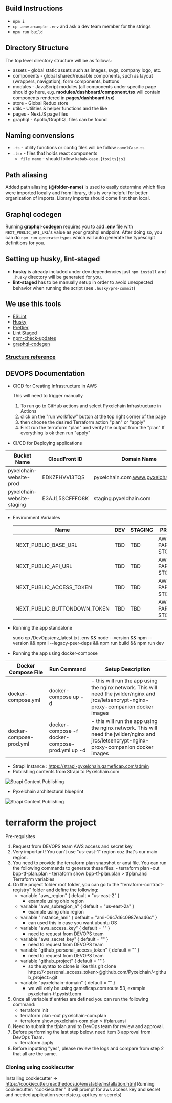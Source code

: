 ## Build Instructions 
 
- `npm i`
- `cp .env.example .env` and ask a dev team member for the strings
- `npm run build`

## Directory Structure

The top level directory structure will be as follows:

- assets - global static assets such as images, svgs, company logo, etc.
- components - global shared/reusable components, such as layout (wrappers, navigation), form components, buttons
- modules - JavaScript modules (all components under specific page should go here, e.g. **modules/dashboard/component.tsx** will contain components rendered in **pages/dashboard.tsx**)
- store - Global Redux store
- utils - Utilities & helper functions and the like
- pages - NextJS page files
- graphql - Apollo/GraphQL files can be found

## Naming convensions

- `.ts` - utility functions or config files will be follow `camelCase.ts`
- `.tsx` - files that holds react components
  - `file name` - should follow `kebab-case.{tsx|ts|js}`

## Path aliasing

Added path aliasing **(@folder-name)** is used to easily determine which files were imported locally and from library, this is very helpful for better organization of imports. Library imports should come first then local.

## Graphql codegen

Running **graphql-codegen** requires you to add **.env** file with `NEXT_PUBLIC_API_URL`'s value as your graphql endpoint. After doing so, you can do `npm run generate:types` which will auto generate the typescript definitions for you.

## Setting up husky, lint-staged

- **husky** is already included under dev dependencies just `npm install` and `.husky` directory will be generated for you.
- **lint-staged** has to be manually setup in order to avoid unexpected behavior when running the script (see `.husky/pre-commit`)

## We use this tools

- [ESLint](https://eslint.org/docs/user-guide/configuring/)
- [Husky](https://typicode.github.io/husky/#/)
- [Prettier](https://prettier.io/)
- [Lint Staged](https://github.com/okonet/lint-staged)
- [npm-check-updates](https://www.npmjs.com/package/npm-check-updates)
- [graphql-codegen](https://www.graphql-code-generator.com/)

### [Structure reference](https://www.taniarascia.com/react-architecture-directory-structure)

## DEVOPS Documentation

- CICD for Creating Infrastructure in AWS 

   This will need to trigger manually

  1.  To run  go to GitHub actions and select Pyxelchain Infrastructure in Actions
  2.  click on the "run workflow" button at the top right corner of the page
  3.  then choose the desired  Terraform action "plan" or "apply"
  4.   First run the terraform "plan" and verify the  output from the "plan" If everything is ok  then run "apply" 

- CI/CD for Deploying applications

|    Bucket Name             | CloudFront ID  |       Domain Name                 |  Deployment Type   |
|----------------------------|----------------|-----------------------------------|------------------  |
| pyxelchain-website-prod    | EDKZFHVVI3TQS  | pyxelchain.com,www.pyxelchain.com | s3 with cloudfront |
| pyxelchain-website-staging | E3AJ15SCFFFO8K | staging.pyxelchain.com            | s3 with cloudfront |

- Environment Variables
  
  | Name | DEV |  STAGING | PROD |
  | --- | --- | --- | --- |
  | NEXT_PUBLIC_BASE_URL | TBD | TBD | AWS PARAM STORE |
  | NEXT_PUBLIC_API_URL | TBD | TBD | AWS PARAM STORE |
  | NEXT_PUBLIC_ACCESS_TOKEN | TBD | TBD | AWS PARAM STORE |
  | NEXT_PUBLIC_BUTTONDOWN_TOKEN | TBD | TBD | AWS PARAM STORE |  
  
- Running the app standalone
 
  sudo cp /DevOps/env_latest.txt .env && node --version && npm --version && npm i --legacy-peer-deps && npm run build && npm run dev
  
- Running the app using docker-compose
  
| Docker Compose File | Run Command |  Setup Description |
| --- | --- | --- |
| docker-compose.yml | docker-compose up -d | - this will run the app using the nginx network. This will need the jwilder/nginx and jrcs/letsencrypt-nginx-proxy-companion docker images |
| docker-compose-prod.yml | docker-compose -f docker-compose-prod.yml up -d | - this will run the app using the nginx network. This will need the jwilder/nginx and jrcs/letsencrypt-nginx-proxy-companion docker images |


- Strapi Instance : https://strapi-pyxelchain.gameficap.com/admin
- Publishing contents from Strapi to Pyxelchain.com


![Strapi Content Publishing](/../main/DevOps/docs_images/strapi_publish_content.png?raw=true)

- Pyxelchain architectural blueprint 

![Strapi Content Publishing](/../main/DevOps/docs_images/pyxelchain_archi_blueprint.png?raw=true)

# terraform the project
Pre-requisites
1.  Request from DEVOPS team AWS access and secret key
2.  Very important! You can't use "us-east-1" region coz that's our main region.
3.  You need to provide the terraform plan snapshot or ansi file. You can run the following
     commands to generate these files:
         - terraform plan -out bpp-tf-plan.plan
         - terraform show bpp-tf-plan.plan > tfplan.ansi
Terraform variables
1. On the project folder root folder, you can go to the "terraform-contract-registry" folder and define the following:
   - variable "aws_region" { default = "us-east-2" } 
      - example using ohio region
   - variable "aws_subregion_a" { default = "us-east-2a" }
      - example using ohio region
   - variable "instance_ami"  { default = "ami-06c7d6c0987eaa46c" }
      - can used this in case you want ubuntu OS
   - variable "aws_access_key" { default = "" }
      - need to request from DEVOPS team
   - variable "aws_secret_key" { default = "" }
      - need to request from DEVOPS team 
   - variable "github_personal_access_token" { default = "" }
      - need to request from DEVOPS team
   - variable "github_project" { default = "" }
      - so the syntax to clone is like this git clone https://<personal_access_token>@github.com/Pyxelchain/<github_project>.git
   - variable "pyxelchain-domain" { default = "" }
      - we will only be using gameficap.com route 53, example pyxelchain-tf.pyxistf.com
2. Once all variable.tf entries are defined you can run the following command:
   - terraform init
   - terraform plan -out pyxelchain-com.plan
   - terraform show pyxelchain-com.plan > tfplan.ansi
3. Need to submit the tfplan.ansi to DevOps team for review and approval.
4. Before performing the last step below, need item 3 approval from DevOps Team.
   - terraform apply
5. Before inputting "yes", please review the logs and compare from step 2 that all are the same.

### Cloning using cookiecutter
   Installing cookiecutter -> https://cookiecutter.readthedocs.io/en/stable/installation.html
   Running cookiecutter:
   "cookiecutter <Github Repo URL>"
   it will prompt for aws access key and secret and needed application secrets(e.g. api key or secrets)

